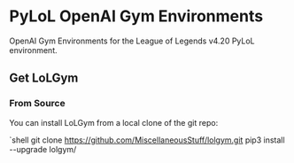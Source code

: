 # PyLoL OpenAI Gym Environments

OpenAI Gym Environments for the League of Legends v4.20
PyLoL environment.

## Get LoLGym

### From Source

You can install LoLGym from a local clone of the git repo:

`shell
git clone https://github.com/MiscellaneousStuff/lolgym.git
pip3 install --upgrade lolgym/
```
